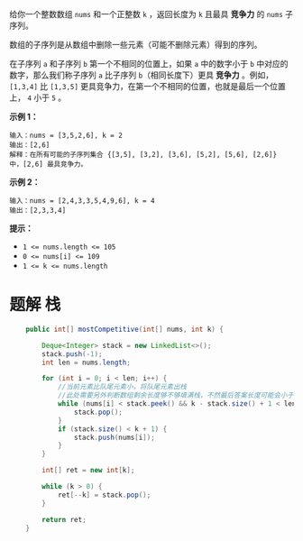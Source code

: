 给你一个整数数组 `nums` 和一个正整数 `k` ，返回长度为 `k` 且最具 **竞争力** 的 `nums` 子序列。

数组的子序列是从数组中删除一些元素（可能不删除元素）得到的序列。

在子序列 `a` 和子序列 `b` 第一个不相同的位置上，如果 `a` 中的数字小于 `b` 中对应的数字，那么我们称子序列 `a` 比子序列 `b`（相同长度下）更具 **竞争力** 。例如，`[1,3,4]` 比 `[1,3,5]` 更具竞争力，在第一个不相同的位置，也就是最后一个位置上， `4` 小于 `5` 。

**示例 1：**

```
输入：nums = [3,5,2,6], k = 2
输出：[2,6]
解释：在所有可能的子序列集合 {[3,5], [3,2], [3,6], [5,2], [5,6], [2,6]} 中，[2,6] 最具竞争力。
```

**示例 2：**

```
输入：nums = [2,4,3,3,5,4,9,6], k = 4
输出：[2,3,3,4]
```

**提示：**

- `1 <= nums.length <= 105`
- `0 <= nums[i] <= 109`
- `1 <= k <= nums.length`

# 题解 栈

```java
    public int[] mostCompetitive(int[] nums, int k) {

        Deque<Integer> stack = new LinkedList<>();
        stack.push(-1);
        int len = nums.length;

        for (int i = 0; i < len; i++) {
            //当前元素比队尾元素小，将队尾元素出栈
            //此处需要另外判断数组剩余长度够不够填满栈，不然最后答案长度可能会小于k
            while (nums[i] < stack.peek() && k - stack.size() + 1 < len - i) {
                stack.pop();
            }
            if (stack.size() < k + 1) {
                stack.push(nums[i]);
            }
        }

        int[] ret = new int[k];

        while (k > 0) {
            ret[--k] = stack.pop();
        }

        return ret;
    }
```

